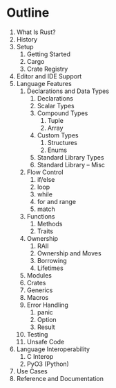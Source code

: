 # Outline



1. What Is Rust?
2. History
3. Setup
   1. Getting Started
   2. Cargo
   3. Crate Registry
4. Editor and IDE Support
5. Language Features
   1. Declarations and Data Types
      1. Declarations
      2. Scalar Types
      3. Compound Types
         1. Tuple
         2. Array
      4. Custom Types
         1. Structures
         2. Enums
      5. Standard Library Types
      6. Standard Library – Misc
   2. Flow Control
      1. if/else
      2. loop
      3. while
      4. for and range
      5. match
   3. Functions
      1. Methods
      2. Traits
   4. Ownership
      1. RAII
      2. Ownership and Moves
      3. Borrowing
      4. Lifetimes
   5. Modules
   6. Crates
   7. Generics
   8. Macros
   9. Error Handling
      1. panic
      2. Option
      3. Result
   10. Testing
   11. Unsafe Code
6. Language Interoperability
   1. C Interop
   2. PyO3 (Python)
7. Use Cases
8. Reference and Documentation

